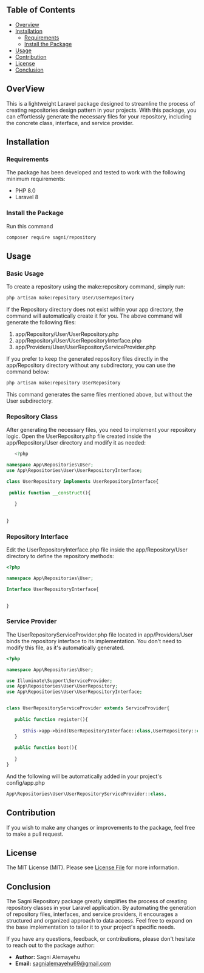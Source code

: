 ## Table of Contents

- [Overview](#overview)
- [Installation](#installation)
    - [Requirements](#requirements)
    - [Install the Package](#install-the-package)
- [Usage](#usage)
- [Contribution](#contribution)
- [License](#license)
- [Conclusion](#conclusion)

## OverView

This is a lightweight Laravel package designed to streamline the process of creating repositories design pattern in your projects. With this package, you can effortlessly generate the necessary files for your repository, including the concrete class, interface, and service provider.

## Installation

### Requirements
The package has been developed and tested to work with the following minimum requirements:

- PHP 8.0
- Laravel 8

### Install the Package
Run this command

```bash
composer require sagni/repository
```



## Usage

### Basic Usage 

To create a repository using the make:repository command, simply run:

```bash
php artisan make:repository User/UserRepository
```

<!-- After runnig the command the following files will be automatically created in your project  -->
If the Repository directory does not exist within your app directory, the command will automatically create it for you. The above command will generate the following files:

   1. app/Repository/User/UserRepository.php
   2. app/Repository/User/UserRepositoryInterface.php
   3. app/Providers/User/UserRepositoryServiceProvider.php

If you prefer to keep the generated repository files directly in the app/Repository directory without any subdirectory, you can use the command below:

```bash
php artisan make:repository UserRepository
```
This command generates the same files mentioned above, but without the User subdirectory.




### Repository Class
After generating the necessary files, you need to implement your repository logic. Open the UserRepository.php file created inside the app/Repository/User directory and modify it as needed:

```php
   <?php

namespace App\Repositories\User;
use App\Repositories\User\UserRepositoryInterface;

class UserRepository implements UserRepositoryInterface{
 
 public function __construct(){
     
   }
   
   
}
```

### Repository Interface
Edit the UserRepositoryInterface.php file inside the app/Repository/User directory to define the repository methods:

```php
<?php

namespace App\Repositories\User;

Interface UserRepositoryInterface{

  
}
```
### Service Provider

The UserRepositoryServiceProvider.php file located in app/Providers/User binds the repository interface to its implementation. You don't need to modify this file, as it's automatically generated.

```php
<?php

namespace App\Repositories\User;

use Illuminate\Support\ServiceProvider;
use App\Repositories\User\UserRepository;
use App\Repositories\User\UserRepositoryInterface;


class UserRepositoryServiceProvider extends ServiceProvider{
   
   public function register(){
   
      $this->app->bind(UserRepositoryInterface::class,UserRepository::class);
   }
   
   public function boot(){
   
   }
}
```
And the following will be automatically added in your project's config/app.php

```php
App\Repositories\User\UserRepositoryServiceProvider::class,
```
## Contribution

If you wish to make any changes or improvements to the package, feel free to make a pull request.

## License

The MIT License (MIT). Please see [License File](LICENSE.md) for more information.

## Conclusion

The Sagni Repository package greatly simplifies the process of creating repository classes in your Laravel application. By automating the generation of repository files, interfaces, and service providers, it encourages a structured and organized approach to data access. Feel free to expand on the base implementation to tailor it to your project's specific needs.

If you have any questions, feedback, or contributions, please don't hesitate to reach out to the package author:

- **Author:** Sagni Alemayehu
- **Email:** [sagnialemayehu69@gmail.com](mailto:sagnialemayehu69@gmail.com)


